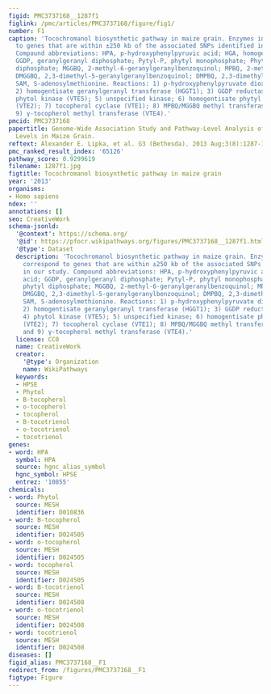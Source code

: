 ```yaml
---
figid: PMC3737168__1287f1
figlink: /pmc/articles/PMC3737168/figure/fig1/
number: F1
caption: 'Tocochromanol biosynthetic pathway in maize grain. Enzymes in red correspond
  to genes that are within ±250 kb of the associated SNPs identified in our study.
  Compound abbreviations: HPA, p-hydroxyphenylpyruvic acid; HGA, homogentistic acid;
  GGDP, geranylgeranyl diphosphate; Pytyl-P, phytyl monophosphate; Phytyl-DP, phytyl
  diphosphate; MGGBQ, 2-methyl-6-geranylgeranylbenzoquinol; MPBQ, 2-methyl-6-phytylbenzoquinol;
  DMGGBQ, 2,3-dimethyl-5-geranylgeranylbenzoquinol; DMPBQ, 2,3-dimethyl-5-geranylgeranylbenzoquinol;
  SAM, S-adenosylmethionine. Reactions: 1) p-hydroxyphenylpyruvate dioxygenase (HPPD);
  2) homogentisate geranylgeranyl transferase (HGGT1); 3) GGDP reductase (GGDR); 4)
  phytol kinase (VTE5); 5) unspecified kinase; 6) homogentisate phytyl transferase
  (VTE2); 7) tocopherol cyclase (VTE1); 8) MPBQ/MGGBQ methyl transferase (VTE3); and
  9) γ-tocopherol methyl transferase (VTE4).'
pmcid: PMC3737168
papertitle: Genome-Wide Association Study and Pathway-Level Analysis of Tocochromanol
  Levels in Maize Grain.
reftext: Alexander E. Lipka, et al. G3 (Bethesda). 2013 Aug;3(8):1287-1299.
pmc_ranked_result_index: '65126'
pathway_score: 0.9299619
filename: 1287f1.jpg
figtitle: Tocochromanol biosynthetic pathway in maize grain
year: '2013'
organisms:
- Homo sapiens
ndex: ''
annotations: []
seo: CreativeWork
schema-jsonld:
  '@context': https://schema.org/
  '@id': https://pfocr.wikipathways.org/figures/PMC3737168__1287f1.html
  '@type': Dataset
  description: 'Tocochromanol biosynthetic pathway in maize grain. Enzymes in red
    correspond to genes that are within ±250 kb of the associated SNPs identified
    in our study. Compound abbreviations: HPA, p-hydroxyphenylpyruvic acid; HGA, homogentistic
    acid; GGDP, geranylgeranyl diphosphate; Pytyl-P, phytyl monophosphate; Phytyl-DP,
    phytyl diphosphate; MGGBQ, 2-methyl-6-geranylgeranylbenzoquinol; MPBQ, 2-methyl-6-phytylbenzoquinol;
    DMGGBQ, 2,3-dimethyl-5-geranylgeranylbenzoquinol; DMPBQ, 2,3-dimethyl-5-geranylgeranylbenzoquinol;
    SAM, S-adenosylmethionine. Reactions: 1) p-hydroxyphenylpyruvate dioxygenase (HPPD);
    2) homogentisate geranylgeranyl transferase (HGGT1); 3) GGDP reductase (GGDR);
    4) phytol kinase (VTE5); 5) unspecified kinase; 6) homogentisate phytyl transferase
    (VTE2); 7) tocopherol cyclase (VTE1); 8) MPBQ/MGGBQ methyl transferase (VTE3);
    and 9) γ-tocopherol methyl transferase (VTE4).'
  license: CC0
  name: CreativeWork
  creator:
    '@type': Organization
    name: WikiPathways
  keywords:
  - HPSE
  - Phytol
  - B-tocopherol
  - o-tocopherol
  - tocopherol
  - B-tocotrienol
  - o-tocotrienol
  - tocotrienol
genes:
- word: HPA
  symbol: HPA
  source: hgnc_alias_symbol
  hgnc_symbol: HPSE
  entrez: '10855'
chemicals:
- word: Phytol
  source: MESH
  identifier: D010836
- word: B-tocopherol
  source: MESH
  identifier: D024505
- word: o-tocopherol
  source: MESH
  identifier: D024505
- word: tocopherol
  source: MESH
  identifier: D024505
- word: B-tocotrienol
  source: MESH
  identifier: D024508
- word: o-tocotrienol
  source: MESH
  identifier: D024508
- word: tocotrienol
  source: MESH
  identifier: D024508
diseases: []
figid_alias: PMC3737168__F1
redirect_from: /figures/PMC3737168__F1
figtype: Figure
---
```

